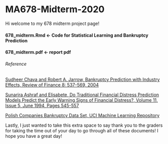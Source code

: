 # MA678-Midterm-2020


Hi welcome to my 678 midterm project page!


#### 678_midterm.Rmd <- Code for Statistical Learning and Bankruptcy Prediction
#### 678_midterm.pdf <- report pdf


###### Reference
[Sudheer Chava and Robert A. Jarrow, Bankruptcy Prediction with Industry Effects, Review of Finance 8: 537-569, 2004](http://citeseerx.ist.psu.edu/viewdoc/download?doi=10.1.1.495.4409&rep=rep1&type=pdf)

[Sunarira Ashraf and Elisabete, Do Traditional Financial Distress Prediction Models Predict the Early Warning Signs of Financial Distress?, Volume 11, Issue 5, June 1994, Pages 545-557](https://doi.org/10.1016/0167-9236(94)90024-8)

[Polish Companies Bankruptcy Data Set, UCI Machine Learning Repository](http://archive.ics.uci.edu/ml/datasets/Polish+companies+bankruptcy+data)

Lastly, I just wanted to take this extra space to say thank you to the graders for taking the time out of your day to go through all of these documents! I hope you have a great day!

